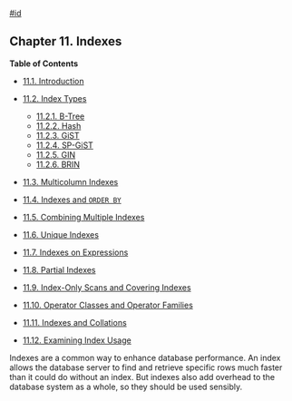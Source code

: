 [#id](#INDEXES)

## Chapter 11. Indexes

**Table of Contents**

  * [11.1. Introduction](indexes-intro)
  * [11.2. Index Types](indexes-types)

    - [11.2.1. B-Tree](indexes-types#INDEXES-TYPES-BTREE)
    - [11.2.2. Hash](indexes-types#INDEXES-TYPES-HASH)
    - [11.2.3. GiST](indexes-types#INDEXES-TYPE-GIST)
    - [11.2.4. SP-GiST](indexes-types#INDEXES-TYPE-SPGIST)
    - [11.2.5. GIN](indexes-types#INDEXES-TYPES-GIN)
    - [11.2.6. BRIN](indexes-types#INDEXES-TYPES-BRIN)

  * [11.3. Multicolumn Indexes](indexes-multicolumn)
  * [11.4. Indexes and `ORDER BY`](indexes-ordering)
  * [11.5. Combining Multiple Indexes](indexes-bitmap-scans)
  * [11.6. Unique Indexes](indexes-unique)
  * [11.7. Indexes on Expressions](indexes-expressional)
  * [11.8. Partial Indexes](indexes-partial)
  * [11.9. Index-Only Scans and Covering Indexes](indexes-index-only-scans)
  * [11.10. Operator Classes and Operator Families](indexes-opclass)
  * [11.11. Indexes and Collations](indexes-collations)
  * [11.12. Examining Index Usage](indexes-examine)



Indexes are a common way to enhance database performance. An index allows the database server to find and retrieve specific rows much faster than it could do without an index. But indexes also add overhead to the database system as a whole, so they should be used sensibly.